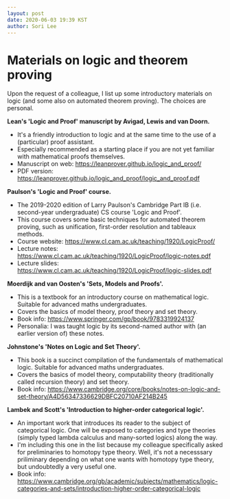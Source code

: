 ```yaml
---
layout: post
date: 2020-06-03 19:39 KST
author: Sori Lee
---
```


# Materials on logic and theorem proving

Upon the request of a colleague, I list up some introductory materials on logic (and
some also on automated theorem proving). The choices are personal.

**Lean's 'Logic and Proof' manuscript by Avigad, Lewis and van Doorn.**

- It's a friendly introduction to logic and at the same time to the use of
  a (particular) proof assistant.
- Especially recommended as a starting place if you are not yet familiar with
  mathematical proofs themselves.
- Manuscript on web: <https://leanprover.github.io/logic_and_proof/>
- PDF version: <https://leanprover.github.io/logic_and_proof/logic_and_proof.pdf>

**Paulson's 'Logic and Proof' course.**

- The 2019-2020 edition of Larry Paulson's Cambridge Part IB (i.e. second-year
  undergraduate) CS course 'Logic and Proof'.
- This course covers some basic techniques for automated theorem proving, such
  as unification, first-order resolution and tableaux methods.
- Course website: <https://www.cl.cam.ac.uk/teaching/1920/LogicProof/>
- Lecture notes: <https://www.cl.cam.ac.uk/teaching/1920/LogicProof/logic-notes.pdf>
- Lecture slides: <https://www.cl.cam.ac.uk/teaching/1920/LogicProof/logic-slides.pdf>

**Moerdijk and van Oosten's 'Sets, Models and Proofs'.**

- This is a textbook for an introductory course on mathematical logic. Suitable
  for advanced maths undergraduates.
- Covers the basics of model theory, proof theory and set theory.
- Book info: <https://www.springer.com/gp/book/9783319924137>
- Personalia: I was taught logic by its second-named author with (an earlier
  version of) these notes.

**Johnstone's 'Notes on Logic and Set Theory'.**

- This book is a succinct compilation of the fundamentals of mathematical logic.
  Suitable for advanced maths undergraduates.
- Covers the basics of model theory, computability theory (traditionally called
  recursion theory) and set theory.
- Book info: <https://www.cambridge.org/core/books/notes-on-logic-and-set-theory/A4D56347336629DBFC20710AF214B245>

**Lambek and Scott's 'Introduction to higher-order categorical logic'.**

- An important work that introduces its reader to the subject of categorical
  logic. One will be exposed to categories and type theories (simply typed
  lambda calculus and many-sorted logics) along the way.
- I'm including this one in the list because my colleague specifically asked
  for preliminaries to homotopy type theory. Well, it's not a necesssary
  priliminary depending on what one wants with homotopy type theory, but
  undoubtedly a very useful one.
- Book info: <https://www.cambridge.org/gb/academic/subjects/mathematics/logic-categories-and-sets/introduction-higher-order-categorical-logic>
